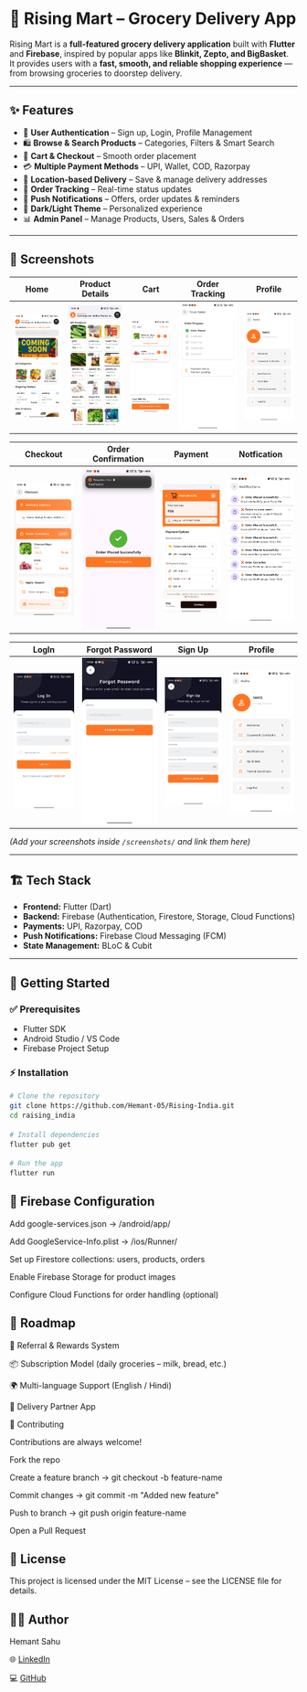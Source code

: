# 🛒 Rising Mart – Grocery Delivery App

Rising Mart is a **full-featured grocery delivery application** built with **Flutter** and **Firebase**, inspired by popular apps like **Blinkit, Zepto, and BigBasket**.  
It provides users with a **fast, smooth, and reliable shopping experience** — from browsing groceries to doorstep delivery.

---

## ✨ Features

- 👤 **User Authentication** – Sign up, Login, Profile Management
- 🛍 **Browse & Search Products** – Categories, Filters & Smart Search
- 🛒 **Cart & Checkout** – Smooth order placement
- 💳 **Multiple Payment Methods** – UPI, Wallet, COD, Razorpay
- 📍 **Location-based Delivery** – Save & manage delivery addresses
- 🚚 **Order Tracking** – Real-time status updates
- 🔔 **Push Notifications** – Offers, order updates & reminders
- 🌙 **Dark/Light Theme** – Personalized experience
- 📊 **Admin Panel** – Manage Products, Users, Sales & Orders

---

## 📸 Screenshots

| Home |             Product Details              | Cart |              Order Tracking              | Profile |
|------|:----------------------------------------:|------|:----------------------------------------:|---------|
| ![Home](screenshots/home.png) | ![Product](screenshots/all_products.png) | ![Cart](screenshots/cart.png) | ![Tracking](screenshots/track_order.png) | ![Profile](screenshots/profile.png) |

 | Checkout                                  | Order Confirmation                               | Payment | Notfication                                    |
 |-------------------------------------------|--------------------------------------------------| -------- |------------------------------------------------|
 | ![Checkout](screenshots/checkout_top.png) | ![Confirmation](screenshots/payment_success.png) | ![Payment](screenshots/payment.png) | ![Notification](screenshots/notifications.png) |

  | LogIn      | Forgot Password |              Sign Up               | Profile | 
  |------------|---------------|:----------------------------------:|--------|
  | ![Login](screenshots/login.png) | ![Forgot](screenshots/forgot.png) | ![Signup](screenshots/sign_up.png) | ![Profile](screenshots/profile.png) |
*(Add your screenshots inside `/screenshots/` and link them here)*

---

## 🏗 Tech Stack

- **Frontend:** Flutter (Dart)
- **Backend:** Firebase (Authentication, Firestore, Storage, Cloud Functions)
- **Payments:** UPI, Razorpay, COD
- **Push Notifications:** Firebase Cloud Messaging (FCM)
- **State Management:** BLoC & Cubit

---

## 🚀 Getting Started

### ✅ Prerequisites
- Flutter SDK
- Android Studio / VS Code
- Firebase Project Setup

### ⚡ Installation

```bash
# Clone the repository
git clone https://github.com/Hemant-05/Rising-India.git
cd raising_india

# Install dependencies
flutter pub get

# Run the app
flutter run

```

## 🔧 Firebase Configuration

Add google-services.json → /android/app/

Add GoogleService-Info.plist → /ios/Runner/

Set up Firestore collections: users, products, orders

Enable Firebase Storage for product images

Configure Cloud Functions for order handling (optional)

## 📌 Roadmap

🎁 Referral & Rewards System

📦 Subscription Model (daily groceries – milk, bread, etc.)

🌍 Multi-language Support (English / Hindi)

🚴 Delivery Partner App

🤝 Contributing

Contributions are always welcome!

Fork the repo

Create a feature branch → git checkout -b feature-name

Commit changes → git commit -m "Added new feature"

Push to branch → git push origin feature-name

Open a Pull Request

## 📜 License

This project is licensed under the MIT License – see the LICENSE
file for details.

## 👨‍💻 Author

Hemant Sahu

🌐 [LinkedIn](www.linkedin.com/in/hemant-sahu-06234324a)

💻 [GitHub](www.github.com/Hemant-05)
